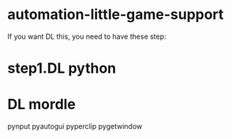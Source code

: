 # automation-little-game-support
If you want DL this, you need to have these step:
# step1.DL python
# DL mordle 
pynput pyautogui pyperclip pygetwindow
